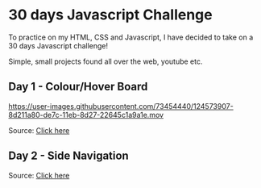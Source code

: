 

# 30 days Javascript Challenge

To practice on my HTML, CSS and Javascript, I have decided to take on a 30 days Javascript challenge!

Simple, small projects found all over the web, youtube etc.

## Day 1 - Colour/Hover Board

https://user-images.githubusercontent.com/73454440/124573907-8d211a80-de7c-11eb-8d27-22645c1a9a1e.mov

Source: [Click here](https://www.youtube.com/watch?v=PjeLijYIiCA)

## Day 2 - Side Navigation

Source: [Click here](https://www.youtube.com/watch?v=ROz4Fosxd00)



